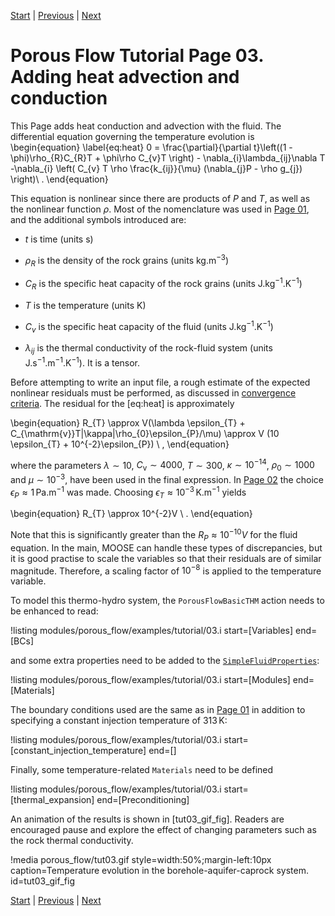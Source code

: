 [Start](porous_flow/tutorial_00.md) |
[Previous](porous_flow/tutorial_02.md) |
[Next](porous_flow/tutorial_04.md)

# Porous Flow Tutorial Page 03.  Adding heat advection and conduction

This Page adds heat conduction and advection with the fluid.  The differential equation governing the temperature evolution is
\begin{equation}
\label{eq:heat}
0 = \frac{\partial}{\partial t}\left((1 - \phi)\rho_{R}C_{R}T + \phi\rho C_{v}T \right) - \nabla_{i}\lambda_{ij}\nabla T  -\nabla_{i} \left( C_{v} T \rho \frac{k_{ij}}{\mu} (\nabla_{j}P - \rho g_{j}) \right)\ .
\end{equation}

This equation is nonlinear since there are products of $P$ and $T$, as well as the nonlinear function $\rho$.  Most of the nomenclature was used in [Page 01](porous_flow/tutorial_01.md), and the additional symbols introduced are:

- $t$ is time (units s)

- $\rho_{R}$ is the density of the rock grains (units kg.m$^{-3}$)

- $C_{R}$ is the specific heat capacity of the rock grains (units
  J.kg$^{-1}$.K$^{-1}$)

- $T$ is the temperature (units K)

- $C_{v}$ is the specific heat capacity of the fluid (units
  J.kg$^{-1}$.K$^{-1}$)

- $\lambda_{ij}$ is the thermal conductivity of the rock-fluid system
  (units J.s$^{-1}$.m$^{-1}$.K$^{-1}$).  It is a tensor.

Before attempting to write an input file, a rough estimate of the expected nonlinear residuals must be performed, as discussed in [convergence criteria](porous_flow/convergence.md).  The residual for the [eq:heat] is approximately

\begin{equation}
R_{T} \approx V(\lambda \epsilon_{T} + C_{\mathrm{v}}T|\kappa|\rho_{0}\epsilon_{P}/\mu) \approx V (10 \epsilon_{T} + 10^{-2}\epsilon_{P}) \ ,
\end{equation}

where the parameters $\lambda \sim 10$, $C_{\mathrm{v}} \sim 4000$, $T\sim 300$, $\kappa \sim 10^{-14}$, $\rho_{0}\sim 1000$ and $\mu \sim 10^{-3}$, have been used in the final expression.  In [Page 02](porous_flow/tutorial_02.md) the choice $\epsilon_{P}\approx 1\,$Pa.m$^{-1}$ was made.  Choosing $\epsilon_{T}\approx 10^{-3}\,$K.m$^{-1}$ yields

\begin{equation}
R_{T} \approx 10^{-2}V \ .
\end{equation}

Note that this is significantly greater than the $R_{P}\approx 10^{-10}V$ for the fluid equation.  In the main, MOOSE can handle these types of discrepancies, but it is good practise to scale the variables so that their residuals are of similar magnitude.  Therefore, a scaling factor of $10^{-8}$ is applied to the temperature variable.

To model this thermo-hydro system, the `PorousFlowBasicTHM` action needs to be enhanced to read:

!listing modules/porous_flow/examples/tutorial/03.i start=[Variables] end=[BCs]

and some extra properties need to be added to the [`SimpleFluidProperties`](SimpleFluidProperties.md):

!listing modules/porous_flow/examples/tutorial/03.i start=[Modules] end=[Materials]

The boundary conditions used are the same as in [Page 01](porous_flow/tutorial_01.md) in addition to specifying a constant injection temperature of 313$\,$K:

!listing modules/porous_flow/examples/tutorial/03.i start=[constant_injection_temperature] end=[]

Finally, some temperature-related `Materials` need to be defined

!listing modules/porous_flow/examples/tutorial/03.i start=[thermal_expansion] end=[Preconditioning]

An animation of the results is shown in [tut03_gif_fig].  Readers are encouraged pause and explore the effect of changing parameters such as the rock thermal conductivity.

!media porous_flow/tut03.gif style=width:50%;margin-left:10px caption=Temperature evolution in the borehole-aquifer-caprock system.  id=tut03_gif_fig


[Start](porous_flow/tutorial_00.md) |
[Previous](porous_flow/tutorial_02.md) |
[Next](porous_flow/tutorial_04.md)
